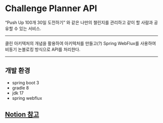 # Challenge Planner API

“Push Up 100개 30일 도전하기” 와 같은 나만의 챌린지를 관리하고 같이 할 사람과 공유할 수 있는 서비스.

---

클린 아키텍처의 개념을 활용하여 아키텍처를 만들고(?) Spring WebFlux를 사용하여 비동기 논블로킹 방식으로 API를 처리한다.

---

## 개발 환경
- spring boot 3
- gradle 8
- jdk 17
- spring webflux

## [Notion 참고](https://peppered-bottle-2c8.notion.site/Toy-Project-0e26a9798a3e4a849772a7d6bcd5d896?pvs=4)